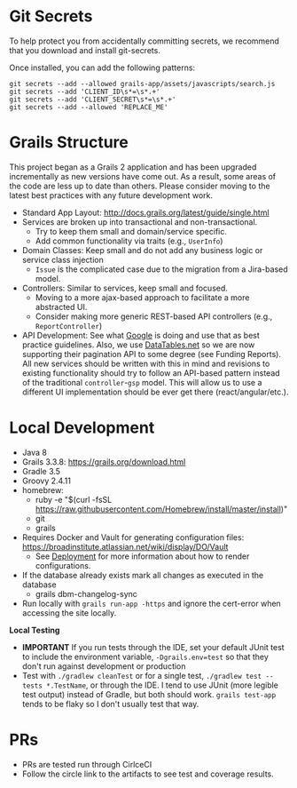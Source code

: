 # Git Secrets
To help protect you from accidentally committing secrets, we recommend that 
you download and install git-secrets. 

Once installed, you can add the following patterns:

```
git secrets --add --allowed grails-app/assets/javascripts/search.js
git secrets --add 'CLIENT_ID\s*=\s*.+'
git secrets --add 'CLIENT_SECRET\s*=\s*.+'
git secrets --add --allowed 'REPLACE_ME'
```

# Grails Structure

This project began as a Grails 2 application and has been upgraded incrementally as new versions have come out.
As a result, some areas of the code are less up to date than others. Please consider moving to the latest best
practices with any future development work.

* Standard App Layout: http://docs.grails.org/latest/guide/single.html
* Services are broken up into transactional and non-transactional. 
  * Try to keep them small and domain/service specific.
  * Add common functionality via traits (e.g., `UserInfo`)
* Domain Classes: Keep small and do not add any business logic or service class injection
  * `Issue` is the complicated case due to the migration from a Jira-based model.
* Controllers: Similar to services, keep small and focused.
  * Moving to a more ajax-based approach to facilitate a more abstracted UI.
  * Consider making more generic REST-based API controllers (e.g., `ReportController`)
* API Development: See what [Google](https://cloud.google.com/apis/design/) is doing and use
that as best practice guidelines. Also, we use 
[DataTables.net](https://datatables.net/manual/server-side) so we are now supporting their 
pagination API to some degree (see Funding Reports). All new services should be written with 
this in mind and revisions to existing functionality should try to follow an API-based pattern 
instead of the traditional `controller`-`gsp` model. This will allow us to use a different UI
implementation should be ever get there (react/angular/etc.).  
  
# Local Development
* Java 8
* Grails 3.3.8: https://grails.org/download.html
* Gradle 3.5
* Groovy 2.4.11
* homebrew:
  - ruby -e "$(curl -fsSL https://raw.githubusercontent.com/Homebrew/install/master/install)"
  - git
  - grails
* Requires Docker and Vault for generating configuration files: https://broadinstitute.atlassian.net/wiki/display/DO/Vault
  - See [Deployment](DEPLOY.md) for more information about how to render configurations.
* If the database already exists mark all changes as executed in the database
  -  grails dbm-changelog-sync
* Run locally with `grails run-app -https` and ignore the cert-error when accessing the site locally.
  
**Local Testing**  
* **IMPORTANT** If you run tests through the IDE, set your default JUnit test to include the environment variable, 
    `-Dgrails.env=test` so that they don't run against development or production
* Test with `./gradlew cleanTest` or for a single test, `./gradlew test --tests *.TestName`, 
    or through the IDE. I tend to use JUnit (more legible test output) instead of Gradle, but both should work. 
    `grails test-app` tends to be flaky so I don't usually test that way.

# PRs
* PRs are tested run through CirlceCI
* Follow the circle link to the artifacts to see test and coverage results.